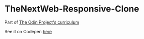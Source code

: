 # TheNextWeb-Responsive-Clone

Part of [The Odin Project's curriculum](https://www.theodinproject.com/courses/html-and-css/lessons/building-with-responsive-design)

See it on Codepen [here](https://codepen.io/shnoodly/pen/yLJqwXx?editors=0100)
